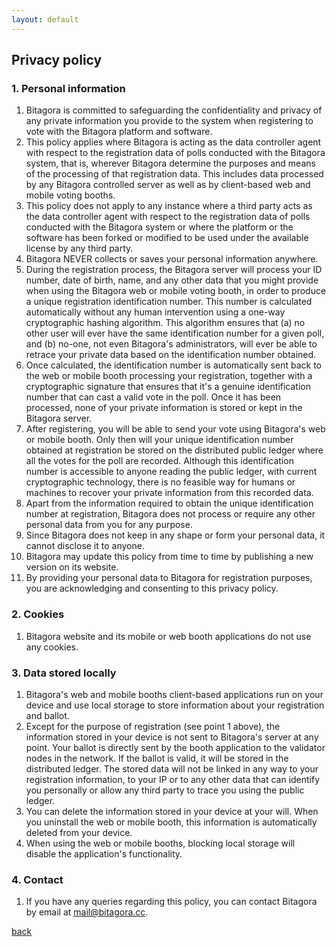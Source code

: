 ```yaml
---
layout: default
---
```


## Privacy policy

### 1. Personal information
1.	Bitagora is committed to safeguarding the confidentiality and privacy of any private information you provide to the system when registering to vote with the Bitagora platform and software.
2.	This policy applies where Bitagora is acting as the data controller agent with respect to the registration data of polls conducted with the Bitagora system, that is, wherever Bitagora determine the purposes and means of the processing of that registration data. This includes data processed by any Bitagora controlled server as well as by client-based web and mobile voting booths.
3. This policy does not apply to any instance where a third party acts as the data controller agent with respect to the registration data of polls conducted with the Bitagora system or where the platform or the software has been forked or modified to be used under the available license by any third party.
4. Bitagora NEVER collects or saves your personal information anywhere. 
5. During the registration process, the Bitagora server will process your ID number, date of birth, name, and any other data that you might provide when using the Bitagora web or mobile voting booth, in order to produce a unique registration identification number. This number is calculated automatically without any human intervention using a one-way cryptographic hashing algorithm. This algorithm ensures that 
  (a) no other user will ever have the same identification number for a given poll, and
  (b) no-one, not even Bitagora's administrators, will ever be able to retrace your private data based on the identification number obtained.
6. Once calculated, the identification number is automatically sent back to the web or mobile booth processing your registration, together with a cryptographic signature that ensures that it's a genuine identification number that can cast a valid vote in the poll. Once it has been processed, none of your private information is stored or kept in the Bitagora server. 
7. After registering, you will be able to send your vote using Bitagora's web or mobile booth. Only then will your unique identification number obtained at registration be stored on the distributed public ledger where all the votes for the poll are recorded. Although this identification number is accessible to anyone reading the public ledger, with current cryptographic technology, there is no feasible way for humans or machines to recover your private information from this recorded data.
8.	Apart from the information required to obtain the unique identification number at registration, Bitagora does not process or require any other personal data from you for any purpose.
9.	Since Bitagora does not keep in any shape or form your personal data, it cannot disclose it to anyone.
10. Bitagora may update this policy from time to time by publishing a new version on its website.
11. By providing your personal data to Bitagora for registration purposes, you are acknowledging and consenting to this privacy policy.

### 2. Cookies
1. Bitagora website and its mobile or web booth applications do not use any cookies.

### 3. Data stored locally
1.	Bitagora's web and mobile booths client-based applications run on your device and use local storage to store information about your registration and ballot.
2. Except for the purpose of registration (see point 1 above), the information stored in your device is not sent to Bitagora's server at any point. Your ballot is directly sent by the booth application to the validator nodes in the network. If the ballot is valid, it will be stored in the distributed ledger. The stored data will not be linked in any way to your registration information, to your IP or to any other data that can identify you personally or allow any third party to trace you using the public ledger.   
3. You can delete the information stored in your device at your will. When you uninstall the web or mobile booth, this information is automatically deleted from your device.
4.	When using the web or mobile booths, blocking local storage will disable the application's functionality.

### 4. Contact
1.	If you have any queries regarding this policy, you can contact Bitagora by email at mail@bitagora.cc.

[back](./)
